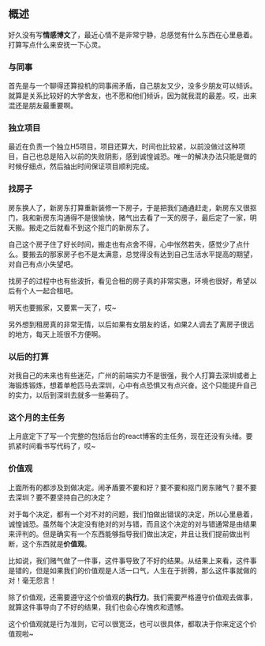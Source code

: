 ## 概述

好久没有写**情感博文**了，最近心情不是非常宁静，总感觉有什么东西在心里悬着。打算写点什么来安抚一下心灵。

### 与同事

首先是与一个聊得还算投机的同事闹矛盾，自己朋友又少，没多少朋友可以倾诉。就算是关系比较好的大学舍友，也不愿和他们倾诉，因为就我混的最差。哎，出来混还是朋友最重要啊。

### 独立项目

最近在负责一个独立H5项目，项目还算大，时间也比较紧，以前没做过这种项目，自己也总是陷入以前的失败阴影，感到诚惶诚恐。唯一的解决办法只能是做的时候仔细点，然后抽出时间保证项目顺利完成。

### 找房子

房东换人了，新房东打算重新装修一下房子，于是把我们通通赶走，新房东又很抠门，我和新房东沟通得不是很愉快，赌气出去看了一天的房子，最后定了一家，明天搬。搬走之后就看不到这个抠门的新房东了。

自己这个房子住了好长时间，搬走也有点舍不得，心中怅然若失，感觉少了点什么。要搬去的那家房子也不是太满意，总觉得没有达到自己生活水平提高的期望，对自己有点小失望吧。

找房子的过程中也有些波折，看见合租的房子真的非常实惠，环境也很好，希望以后有个人一起合租吧。

明天也要搬家，又要累一天了，哎~

另外想到租房真的非常无情，以后如果有女朋友的话，如果2人调去了离房子很远的地方，每天上班很不方便啊。

### 以后的打算

对我自己的未来也有些迷茫，广州的前端实力不是很强，我个人打算去深圳或者上海锻炼锻炼，想着单枪匹马去深圳，心中有点恐惧又有点兴奋。这个只能提升自己的实力，以后到深圳去就多一些筹码了。

### 这个月的主任务

上月底定下了写一个完整的包括后台的react博客的主任务，现在还没有头绪。要抓紧时间看书写代码了，哎~

### 价值观

上面所有的都涉及到做决定。闹矛盾要不要和好？要不要和抠门房东赌气？要不要去深圳？要不要坚持自己的决定？

对于每个决定，都有一个对不对的问题，我们怕做出错误的决定，所以心里悬着，诚惶诚恐。虽然每个决定没有绝对的对与错，而且这个决定的对与错通常是由结果来评判的。但是确实有一个东西能够指导我们做出决定，并且让我们提前做出判断，这个东西就是**价值观**。

比如说，我们赌气做了一件事，这件事导致了不好的结果。从结果上来看，这件事是错的，但是如果我们的价值观是人活一口气，人生在于折腾，那么这件事就做的对！毫无怨言！

除了价值观，还需要遵守这个价值观的**执行力**。我们需要严格遵守价值观去做事，就算这件事导向了不好的结果，我们也会心存愧疚和遗憾。

这个价值观就是行为准则，它可以很宽泛，也可以很具体，都取决于你来定这个价值观啦~

